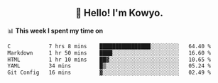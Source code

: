 <h2 align="center">👋 Hello! I'm Kowyo.</h2>

📊 **This week I spent my time on**
<!--START_SECTION:waka-->

```txt
C            7 hrs 8 mins    ████████████████░░░░░░░░░   64.40 %
Markdown     1 hr 50 mins    ████░░░░░░░░░░░░░░░░░░░░░   16.60 %
HTML         1 hr 10 mins    ██▓░░░░░░░░░░░░░░░░░░░░░░   10.65 %
YAML         34 mins         █▒░░░░░░░░░░░░░░░░░░░░░░░   05.24 %
Git Config   16 mins         ▓░░░░░░░░░░░░░░░░░░░░░░░░   02.49 %
```

<!--END_SECTION:waka-->

